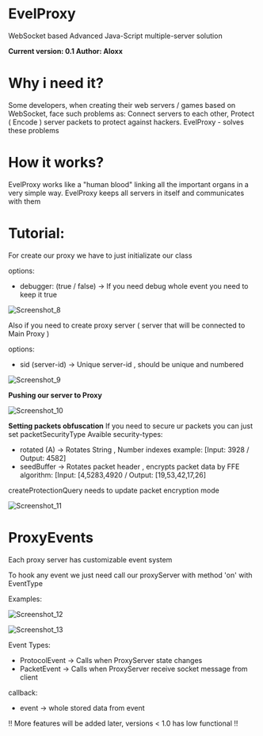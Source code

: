 # EvelProxy
WebSocket based Advanced Java-Script multiple-server solution

**Current version: 0.1
Author: Aloxx**

# Why i need it?
Some developers, when creating their web servers / games based on WebSocket, face such problems as: Connect servers to each other, Protect ( Encode ) server packets to protect against hackers. EvelProxy - solves these problems

# How it works? 
EvelProxy works like a "human blood" linking all the important organs in a very simple way. EvelProxy keeps all servers in itself and communicates with them

# Tutorial: 
For create our proxy we have to just initializate our class

options: 
  - debugger: (true / false) -> If you need debug whole event you need to keep it true

![Screenshot_8](https://user-images.githubusercontent.com/105514122/193608442-003f4cd3-38c0-4204-84a2-5b005256c4fd.png)

Also if you need to create proxy server ( server that will be connected to Main Proxy )

options:
  - sid (server-id) -> Unique server-id , should be unique and numbered

![Screenshot_9](https://user-images.githubusercontent.com/105514122/193608706-bf9bfd42-dc13-473e-85f2-112e73b161f8.png)

**Pushing our server to Proxy**

![Screenshot_10](https://user-images.githubusercontent.com/105514122/193609380-3300b42f-e12c-487a-87be-ef5340933e4d.png)

**Setting packets obfuscation**
If you need to secure ur packets you can just set packetSecurityType
  Avaible security-types:
   - rotated (A) -> Rotates String , Number indexes example: [Input: 3928 / Output: 4582]
   - seedBuffer -> Rotates packet header , encrypts packet data by FFE algorithm: [Input: [4,5283,4920 / Output: [19,53,42,17,26]

createProtectionQuery needs to update packet encryption mode

![Screenshot_11](https://user-images.githubusercontent.com/105514122/193610266-03cc9373-ee0b-413c-b417-8d240160809c.png)

# ProxyEvents
Each proxy server has customizable event system

To hook any event we just need call our proxyServer with method 'on' with EventType

Examples:

![Screenshot_12](https://user-images.githubusercontent.com/105514122/193611937-063d9278-557a-4145-84db-bc4af0ce8abd.png)
 
![Screenshot_13](https://user-images.githubusercontent.com/105514122/193611963-44117da3-fb87-4755-a586-d4434c11da93.png)

Event Types: 
  - ProtocolEvent -> Calls when ProxyServer state changes
  - PacketEvent -> Calls when ProxyServer receive socket message from client

callback:
  - event -> whole stored data from event


!! More features will be added later, versions < 1.0 has low functional !!
